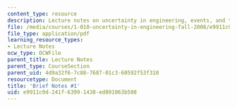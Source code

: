 ```yaml
---
content_type: resource
description: Lecture notes on uncertainty in engineering, events, and their probability.
file: /media/courses/1-010-uncertainty-in-engineering-fall-2008/e9911c0d241f63991438ed891063b508_notes_01.pdf
file_type: application/pdf
learning_resource_types:
- Lecture Notes
ocw_type: OCWFile
parent_title: Lecture Notes
parent_type: CourseSection
parent_uid: 4d9a32f6-7c88-7687-01c3-60592f53f310
resourcetype: Document
title: 'Brief Notes #1'
uid: e9911c0d-241f-6399-1438-ed891063b508
---
```

